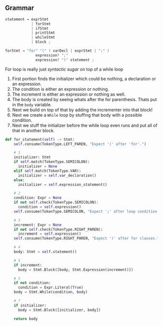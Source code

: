## Grammar 

```c
statement → exprStmt
			| forStmt
			| ifStmt
			| printStmt
			| whileStmt
			| block ;

forStmt → "for" "(" ( varDecl | exprStmt | ";" )
			  expression? ";"
			  expression? ")" statement ;

```

For loop is really just _syntactic sugar_ on top of a while loop

1. First portion finds the initializer which could be nothing, a declaration or an expression.
2. The condition is either an expression or nothing.
3. The increment is either an expression or nothing as well.
4. The body is created by seeing whats after the for parenthesis. Thats put in the `body` variable.
5. Next we build on top of that by adding the incrementer into that block!
6. Next we create a `While` loop by stuffing that body with a possible condition.
7. Next we stuff the initializer before the while loop even runs and put all of that in another block.

```python
def for_statement(self) -> Stmt:
    self.consume(TokenType.LEFT_PAREN, "Expect '(' after 'for'.")

	# 1
    initializer: Stmt
    if self.match(TokenType.SEMICOLON):
      initializer = None
    elif self.match(TokenType.VAR):
      initializer = self.var_declaration()
    else:
      initializer = self.expression_statement()

	# 2
    condition: Expr = None
    if not self.check(TokenType.SEMICOLON):
      condition = self.expression()
    self.consume(TokenType.SEMICOLON, "Expect ';' after loop condition.")

	# 3
    increment: Expr = None
    if not self.check(TokenType.RIGHT_PAREN):
      increment = self.expression()
    self.consume(TokenType.RIGHT_PAREN, "Expect ')' after for clauses.")

	# 4
    body: Stmt = self.statement()

	# 5
    if increment:
      body = Stmt.Block([body, Stmt.Expression(increment)])

	# 5
    if not condition:
      condition = Expr.Literal(True)
    body = Stmt.While(condition, body)

	# 7
    if initializer:
      body = Stmt.Block([initializer, body])

    return body
```